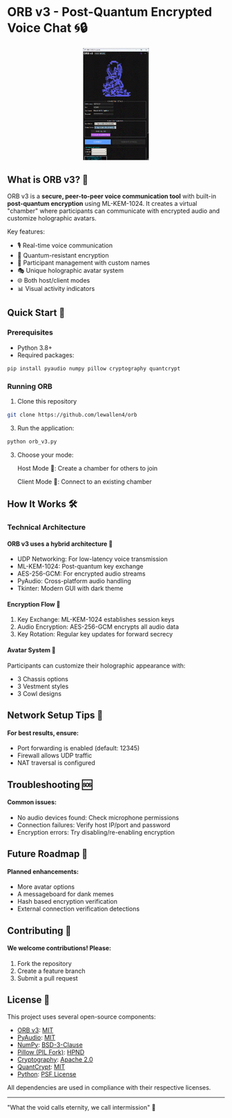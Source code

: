 # ORB v3 - Post-Quantum Encrypted Voice Chat 🌀🔒

<p align="center">
  <img src="assets/orb_demo.gif" width="30%" alt="ORB v3 Demo">
</p>


## What is ORB v3? 🌟

ORB v3 is a **secure, peer-to-peer voice communication tool** with built-in **post-quantum encryption** using ML-KEM-1024. It creates a virtual "chamber" where participants can communicate with encrypted audio and customize holographic avatars.

Key features:
- 🎙️ Real-time voice communication
- 🔐 Quantum-resistant encryption
- 👥 Participant management with custom names
- 🎭 Unique holographic avatar system
- 🌐 Both host/client modes
- 📊 Visual activity indicators



## Quick Start 🚀

### Prerequisites
- Python 3.8+
- Required packages:
  
```bash
pip install pyaudio numpy pillow cryptography quantcrypt
```

  ### Running ORB

1. Clone this repository

```bash
git clone https://github.com/lewallen4/orb
```

3. Run the application:
 
```bash
python orb_v3.py
```

3. Choose your mode:

    Host Mode 🏰: Create a chamber for others to join

    Client Mode 👤: Connect to an existing chamber



## How It Works 🛠️ 


### Technical Architecture

#### ORB v3 uses a hybrid architecture 🔮

- UDP Networking: For low-latency voice transmission
- ML-KEM-1024: Post-quantum key exchange
- AES-256-GCM: For encrypted audio streams
- PyAudio: Cross-platform audio handling
- Tkinter: Modern GUI with dark theme

#### Encryption Flow 🔐

1. Key Exchange: ML-KEM-1024 establishes session keys
2. Audio Encryption: AES-256-GCM encrypts all audio data
3. Key Rotation: Regular key updates for forward secrecy

#### Avatar System 👾

Participants can customize their holographic appearance with:
- 3 Chassis options
- 3 Vestment styles
- 3 Cowl designs

## Network Setup Tips 📡

#### For best results, ensure:

- Port forwarding is enabled (default: 12345)
- Firewall allows UDP traffic
- NAT traversal is configured

## Troubleshooting 🆘

#### Common issues:

- No audio devices found: Check microphone permissions
- Connection failures: Verify host IP/port and password
- Encryption errors: Try disabling/re-enabling encryption

## Future Roadmap 🌈

#### Planned enhancements:

- More avatar options
- A messageboard for dank memes
- Hash based encryption verification
- External connection verification detections

## Contributing 🤝

#### We welcome contributions! Please:

1. Fork the repository
2. Create a feature branch
3. Submit a pull request

## License 📜

This project uses several open-source components:
- [ORB v3](https://github.com/yourusername/orb-v3): [MIT](LICENSE.md)
- [PyAudio](https://people.csail.mit.edu/hubert/pyaudio/): [MIT](https://people.csail.mit.edu/hubert/pyaudio/#license)
- [NumPy](https://numpy.org): [BSD-3-Clause](https://numpy.org/license/)
- [Pillow (PIL Fork)](https://python-pillow.org): [HPND](https://github.com/python-pillow/Pillow/blob/master/LICENSE)
- [Cryptography](https://cryptography.io): [Apache 2.0](https://github.com/pyca/cryptography/blob/main/LICENSE)
- [QuantCrypt](https://github.com/randombit/quantcrypt): [MIT](https://github.com/randombit/quantcrypt/blob/master/LICENSE)
- [Python](https://www.python.org): [PSF License](https://docs.python.org/3/license.html)

All dependencies are used in compliance with their respective licenses.

---

"What the void calls eternity, we call intermission" 🔮
